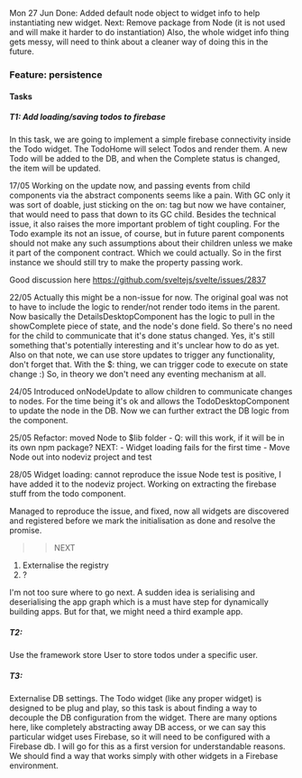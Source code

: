 
Mon 27 Jun
Done:
Added default node object to widget info to help instantiating new widget.
Next:
Remove package from Node (it is not used and will make it harder to do instantiation)
Also, the whole widget info thing gets messy, will need to think about a cleaner way of doing this in the future.


### Feature: persistence
#### Tasks
##### T1: Add loading/saving todos to firebase
In this task, we are going to implement a simple firebase connectivity inside the Todo widget. 
The TodoHome will select Todos and render them. A new Todo will be added to the DB, and when the Complete status is changed, the item will be updated.

17/05
Working on the update now, and passing events from child components via the abstract components seems like a pain. With GC only it was sort of doable, just sticking on the on: tag
but now we have container, that would need to pass that down to its GC child. Besides the technical issue, it also raises the more important problem of tight coupling. For the Todo example its not an issue, of course, but in future parent components should not make any such assumptions about their children unless we make it part of the component contract. Which we could actually. So in the first instance we should still try to make the property passing work.

Good discussion here
https://github.com/sveltejs/svelte/issues/2837

22/05
Actually this might be a non-issue for now. The original goal was not to have to include the logic to render/not render todo items in the parent. Now basically the DetailsDesktopComponent has the logic to pull in the showComplete piece of state, and the node's done field. So there's no need for the child to communicate that it's done status changed. Yes, it's still something that's potentially interesting and it's unclear how to do as yet. Also on that note, we can use store updates to trigger any functionality, don't forget that. With the $: thing, we can trigger code to execute on state change :) So, in theory we don't need any eventing mechanism at all. 

24/05
Introduced onNodeUpdate to allow children to communicate changes to nodes. For the time being it's ok and allows the TodoDesktopComponent to update the node in the DB. Now we can further extract the DB logic from the component. 

25/05 
Refactor: moved Node to $lib folder - Q: will this work, if it will be in its own npm package?
NEXT: 
    - Widget loading fails for the first time
    - Move Node out into nodeviz project and test

28/05
Widget loading: cannot reproduce the issue 
Node test is positive, I have added it to the nodeviz project.
Working on extracting the firebase stuff from the todo component.

Managed to reproduce the issue, and fixed, now all widgets are discovered and registered before we mark the initialisation as done and resolve the promise. 

>> NEXT
1) Externalise the registry
2) ?

I'm not too sure where to go next. A sudden idea is serialising and deserialising the app graph which is a must have step for dynamically building apps. But for that, we might need a third example app.

##### T2: 
Use the framework store User to store todos under a specific user.
##### T3:
Externalise DB settings. The Todo widget (like any proper widget) is designed to be plug and play, so this task is about finding a way to decouple the DB configuration from the widget. There are many options here, like completely abstracting away DB access, or we can say this particular widget uses Firebase, so it will need to be configured with a Firebase db. I will go for this as a first version for understandable reasons. We should find a way that works simply with other widgets in a Firebase environment.
